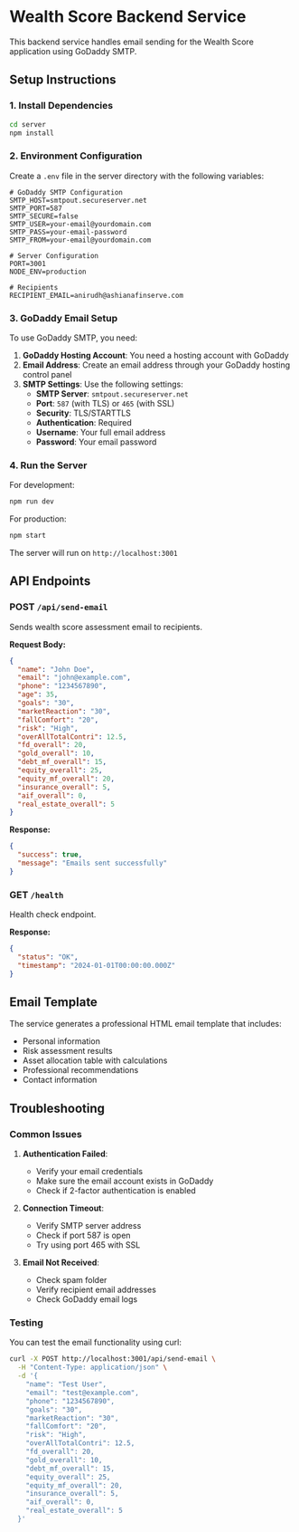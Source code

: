 # Wealth Score Backend Service

This backend service handles email sending for the Wealth Score application using GoDaddy SMTP.

## Setup Instructions

### 1. Install Dependencies

```bash
cd server
npm install
```

### 2. Environment Configuration

Create a `.env` file in the server directory with the following variables:

```env
# GoDaddy SMTP Configuration
SMTP_HOST=smtpout.secureserver.net
SMTP_PORT=587
SMTP_SECURE=false
SMTP_USER=your-email@yourdomain.com
SMTP_PASS=your-email-password
SMTP_FROM=your-email@yourdomain.com

# Server Configuration
PORT=3001
NODE_ENV=production

# Recipients
RECIPIENT_EMAIL=anirudh@ashianafinserve.com
```

### 3. GoDaddy Email Setup

To use GoDaddy SMTP, you need:

1. **GoDaddy Hosting Account**: You need a hosting account with GoDaddy
2. **Email Address**: Create an email address through your GoDaddy hosting control panel
3. **SMTP Settings**: Use the following settings:
   - **SMTP Server**: `smtpout.secureserver.net`
   - **Port**: `587` (with TLS) or `465` (with SSL)
   - **Security**: TLS/STARTTLS
   - **Authentication**: Required
   - **Username**: Your full email address
   - **Password**: Your email password

### 4. Run the Server

For development:

```bash
npm run dev
```

For production:

```bash
npm start
```

The server will run on `http://localhost:3001`

## API Endpoints

### POST `/api/send-email`

Sends wealth score assessment email to recipients.

**Request Body:**

```json
{
  "name": "John Doe",
  "email": "john@example.com",
  "phone": "1234567890",
  "age": 35,
  "goals": "30",
  "marketReaction": "30",
  "fallComfort": "20",
  "risk": "High",
  "overAllTotalContri": 12.5,
  "fd_overall": 20,
  "gold_overall": 10,
  "debt_mf_overall": 15,
  "equity_overall": 25,
  "equity_mf_overall": 20,
  "insurance_overall": 5,
  "aif_overall": 0,
  "real_estate_overall": 5
}
```

**Response:**

```json
{
  "success": true,
  "message": "Emails sent successfully"
}
```

### GET `/health`

Health check endpoint.

**Response:**

```json
{
  "status": "OK",
  "timestamp": "2024-01-01T00:00:00.000Z"
}
```

## Email Template

The service generates a professional HTML email template that includes:

- Personal information
- Risk assessment results
- Asset allocation table with calculations
- Professional recommendations
- Contact information

## Troubleshooting

### Common Issues

1. **Authentication Failed**:

   - Verify your email credentials
   - Make sure the email account exists in GoDaddy
   - Check if 2-factor authentication is enabled

2. **Connection Timeout**:

   - Verify SMTP server address
   - Check if port 587 is open
   - Try using port 465 with SSL

3. **Email Not Received**:
   - Check spam folder
   - Verify recipient email addresses
   - Check GoDaddy email logs

### Testing

You can test the email functionality using curl:

```bash
curl -X POST http://localhost:3001/api/send-email \
  -H "Content-Type: application/json" \
  -d '{
    "name": "Test User",
    "email": "test@example.com",
    "phone": "1234567890",
    "goals": "30",
    "marketReaction": "30",
    "fallComfort": "20",
    "risk": "High",
    "overAllTotalContri": 12.5,
    "fd_overall": 20,
    "gold_overall": 10,
    "debt_mf_overall": 15,
    "equity_overall": 25,
    "equity_mf_overall": 20,
    "insurance_overall": 5,
    "aif_overall": 0,
    "real_estate_overall": 5
  }'
```
